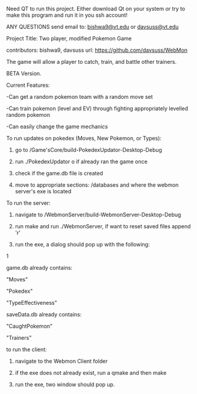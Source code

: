 Need QT to run this project. Either download Qt on your system or try to make this program and run it in you ssh account!

ANY QUESTIONS send email to: bishwa9@vt.edu or davsuss@vt.edu

Project Title: Two player, modified Pokemon Game

contributors: bishwa9, davsuss
url: https://github.com/davsuss/WebMon

The game will allow a player to catch, train, and battle other trainers.



BETA Version.

Current Features:

-Can get a random pokemon team with a random move set

-Can train pokemon (level and EV) through fighting appropriately levelled random pokemon

-Can easily change the game mechanics


To run updates on pokedex (Moves, New Pokemon, or Types):

1) go to /Game'sCore/build-PokedexUpdator-Desktop-Debug

2) run ./PokedexUpdator o if already ran the game once

3) check if the game.db file is created

4) move to appropriate sections: /databases and where the webmon server's exe is located

To run the server:

1) navigate to /WebmonServer/build-WebmonServer-Desktop-Debug

2) run make and run ./WebmonServer, if want to reset saved files append 'r'

3) run the exe, a dialog should pop up with the following:

1 

game.db already contains:  

"Moves" 

"Pokedex" 

"TypeEffectiveness" 

saveData.db already contains:  

"CaughtPokemon" 

"Trainers"

to run the client:

1) navigate to the Webmon Client folder

2) if the exe does not already exist, run a qmake and then make

3) run the exe, two window should pop up.
